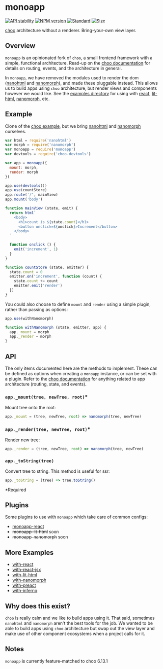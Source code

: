 # monoapp

[![API stability](https://img.shields.io/badge/stability-experimental-orange.svg?style=flat-square)](https://nodejs.org/api/documentation.html#documentation_stability_index)
[![NPM version](https://img.shields.io/npm/v/monoapp.svg?style=flat-square)](https://npmjs.org/package/byo)
[![Standard](https://img.shields.io/badge/code%20style-standard-brightgreen.svg?style=flat-square)](https://standardjs.com)
![Size](https://img.shields.io/badge/size-3.88kB-yellow.svg?style=flat-square)

[choo](https://github.com/choojs/choo) architecture without a renderer. Bring-your-own view layer.

## Overview

`monoapp` is an opinionated fork of `choo`, a small frontend framework with a simple, functional architecture. Read-up on the [choo documentation](https://github.com/choojs/choo#api) for details on routing, events, and the architecture in general.

In `monoapp`, we have removed the modules used to render the dom ([nanohtml](https://github.com/choojs/nanohtml) and [nanomorph](https://github.com/choojs/nanomorph)), and made these pluggable instead. This allows us to build apps using `choo` architecture, but render views and components however we would like. See the [examples directory](https://github.com/jongacnik/monoapp/tree/master/examples/) for using with [react](https://github.com/facebook/react), [lit-html](https://github.com/Polymer/lit-html), [nanomorph](https://github.com/choojs/nanomorph), etc.

## Example

Clone of the [choo example](https://github.com/yoshuawuyts/choo#example), but we bring [nanohtml](https://github.com/choojs/nanohtml) and [nanomorph](https://github.com/choojs/nanomorph) ourselves.

```js
var html = require('nanohtml')
var morph = require('nanomorph')
var monoapp = require('monoapp')
var devtools = require('choo-devtools')

var app = monoapp({
  mount: morph,
  render: morph
})

app.use(devtools())
app.use(countStore)
app.route('/', mainView)
app.mount('body')

function mainView (state, emit) {
  return html`
    <body>
      <h1>count is ${state.count}</h1>
      <button onclick=${onclick}>Increment</button>
    </body>
  `

  function onclick () {
    emit('increment', 1)
  }
}

function countStore (state, emitter) {
  state.count = 0
  emitter.on('increment', function (count) {
    state.count += count
    emitter.emit('render')
  })
}
```

You could also choose to define `mount` and `render` using a simple plugin, rather than passing as options:

```js
app.use(withNanomorph)

function withNanomorph (state, emitter, app) {
  app._mount = morph
  app._render = morph
}
```

## API

The only items documented here are the methods to implement. These can be defined as options when creating a `monoapp` instance, or can be set with a plugin. Refer to the [choo documentation](https://github.com/choojs/choo#api) for anything related to app architecture (routing, state, and events).

### `app._mount(tree, newTree, root)`*

Mount tree onto the root:

```js
app._mount = (tree, newTree, root) => nanomorph(tree, newTree)
```

### `app._render(tree, newTree, root)`*

Render new tree:

```js
app._render = (tree, newTree, root) => nanomorph(tree, newTree)
```

### `app._toString(tree)`

Convert tree to string. This method is useful for ssr:

```js
app._toString = (tree) => tree.toString()
```

\*Required

## Plugins

Some plugins to use with `monoapp` which take care of common configs:

- [monoapp-react](https://github.com/jongacnik/monoapp-react)
- ~~monoapp-lit-html~~ soon
- ~~monoapp-nanomorph~~ soon

## More Examples

- [with-react](https://github.com/jongacnik/monoapp/tree/master/examples/with-react)
- [with-react-jsx](https://github.com/jongacnik/monoapp/tree/master/examples/with-react-jsx)
- [with-lit-html](https://github.com/jongacnik/monoapp/tree/master/examples/with-lit-html)
- [with-nanomorph](https://github.com/jongacnik/monoapp/tree/master/examples/with-nanomorph)
- [with-preact](https://github.com/jongacnik/monoapp/tree/master/examples/with-preact)
- [with-inferno](https://github.com/jongacnik/monoapp/tree/master/examples/with-inferno)

## Why does this exist?

`choo` is really calm and we like to build apps using it. That said, sometimes `nanohtml` and `nanomorph` aren't the best tools for the job. We wanted to be able to build apps using `choo` architecture but swap out the view layer and make use of other component ecosystems when a project calls for it.

## Notes

`monoapp` is currently feature-matched to choo 6.13.1